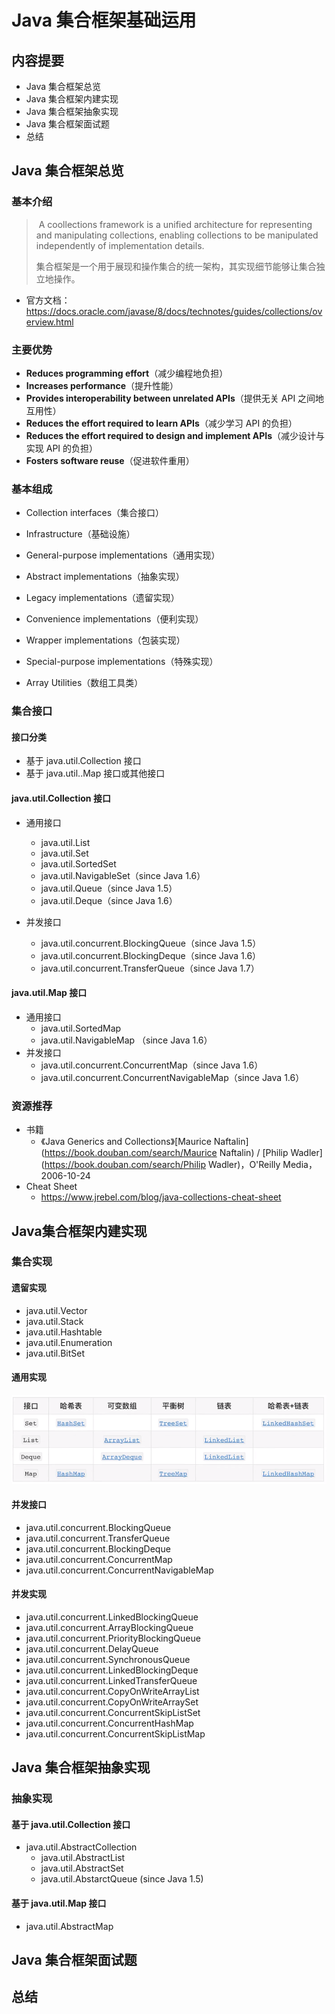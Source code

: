 # Java 集合框架基础运用

## 内容提要

* Java 集合框架总览
* Java 集合框架内建实现
* Java 集合框架抽象实现
* Java 集合框架面试题
* 总结



## Java 集合框架总览

### 基本介绍

> ​	A coollections framework is a unified architecture for representing and manipulating collections, enabling collections to be manipulated independently of implementation details.
>
> ​	集合框架是一个用于展现和操作集合的统一架构，其实现细节能够让集合独立地操作。

* 官方文档：https://docs.oracle.com/javase/8/docs/technotes/guides/collections/overview.html

### 主要优势

* **Reduces programming effort**（减少编程地负担）
* **Increases performance**（提升性能）
* **Provides interoperability between unrelated APIs**（提供无关 API 之间地互用性）
* **Reduces the effort required to learn APIs**（减少学习 API 的负担）
* **Reduces the effort required to design and implement APIs**（减少设计与实现 API 的负担）
* **Fosters software reuse**（促进软件重用）

### 基本组成

* Collection interfaces（集合接口）
* Infrastructure（基础设施）
* General-purpose implementations（通用实现）
* Abstract implementations（抽象实现）
* Legacy implementations（遗留实现）

* Convenience implementations（便利实现）
* Wrapper implementations（包装实现）
* Special-purpose implementations（特殊实现）
* Array Utilities（数组工具类）

### 集合接口

#### 接口分类

* 基于 java.util.Collection 接口
* 基于 java.util..Map 接口或其他接口

#### java.util.Collection 接口

* 通用接口
  * java.util.List
  * java.util.Set
  * java.util.SortedSet
  * java.util.NavigableSet（since Java 1.6）
  * java.util.Queue（since Java 1.5）
  * java.util.Deque（since Java 1.6）

* 并发接口
  * java.util.concurrent.BlockingQueue（since Java 1.5）
  * java.util.concurrent.BlockingDeque（since Java 1.6）
  * java.util.concurrent.TransferQueue（since Java 1.7）

#### java.util.Map 接口

* 通用接口
  * java.util.SortedMap
  * java.util.NavigableMap （since Java 1.6）
* 并发接口
  * java.util.concurrent.ConcurrentMap（since Java 1.6）
  * java.util.concurrent.ConcurrentNavigableMap（since Java 1.6）

### 资源推荐

* 书籍
  * 《Java Generics and Collections》[Maurice Naftalin](https://book.douban.com/search/Maurice Naftalin) / [Philip Wadler](https://book.douban.com/search/Philip Wadler)，O'Reilly Media，2006-10-24
* Cheat Sheet
  * https://www.jrebel.com/blog/java-collections-cheat-sheet



## Java集合框架内建实现

### 集合实现

#### 遗留实现

* java.util.Vector
* java.util.Stack
* java.util.Hashtable
* java.util.Enumeration
* java.util.BitSet

#### 通用实现

![collection-general-implementation](https://raw.githubusercontent.com/jinminer/docs/master/java-base/deep-in-java/stage-2-java-collections-framework/part-2-java-collection-foundational-usage/1.0-collection-general-implementation.png)

#### 并发接口

* java.util.concurrent.BlockingQueue
* java.util.concurrent.TransferQueue
* java.util.concurrent.BlockingDeque
* java.util.concurrent.ConcurrentMap
* java.util.concurrent.ConcurrentNavigableMap

#### 并发实现

* java.util.concurrent.LinkedBlockingQueue
* java.util.concurrent.ArrayBlockingQueue
* java.util.concurrent.PriorityBlockingQueue
* java.util.concurrent.DelayQueue
* java.util.concurrent.SynchronousQueue
* java.util.concurrent.LinkedBlockingDeque
* java.util.concurrent.LinkedTransferQueue
* java.util.concurrent.CopyOnWriteArrayList
* java.util.concurrent.CopyOnWriteArraySet
* java.util.concurrent.ConcurrentSkipListSet
* java.util.concurrent.ConcurrentHashMap
* java.util.concurrent.ConcurrentSkipListMap



## Java 集合框架抽象实现

### 抽象实现

#### 基于 java.util.Collection 接口

* java.util.AbstractCollection
  * java.util.AbstractList
  * java.util.AbstractSet
  * java.util.AbstarctQueue (since Java 1.5)

#### 基于 java.util.Map 接口

* java.util.AbstractMap





## Java 集合框架面试题





## 总结